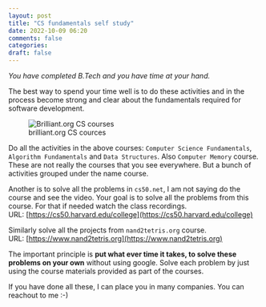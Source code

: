 ```yaml
---
layout: post
title: "CS fundamentals self study"
date: 2022-10-09 06:20
comments: false
categories:
draft: false
---
```


_You have completed B.Tech and you have time at your hand._

The best way to spend your time well is to do these activities and in the process become strong and clear about the fundamentals required for software development.  

<figure>
  <img src="{{ site.url }}/assets/brilliant-cs.png" alt="Brilliant.org CS courses">
  <figcaption>
    brilliant.org CS cources
  </figcaption>
</figure>

Do all the activities in the above courses: `Computer Science Fundamentals`, `Algorithm Fundamentals` and `Data Structures`. Also `Computer Memory` course. These are not really the courses that you see everywhere. But a bunch of activities grouped under the name course.  

Another is to solve all the problems in `cs50.net`, I am not saying do the course and see the video. Your goal is to solve all the problems from this course. For that if needed watch the class recordings.  
URL: [https://cs50.harvard.edu/college](https://cs50.harvard.edu/college)  

Similarly solve all the projects from `nand2tetris.org` course.  
URL: [https://www.nand2tetris.org](https://www.nand2tetris.org)  

The important principle is **put what ever time it takes, to solve these problems on your own** without using google. Solve each problem by just using the course materials provided as part of the courses.  

If you have done all these, I can place you in many companies. You can reachout to me :-)